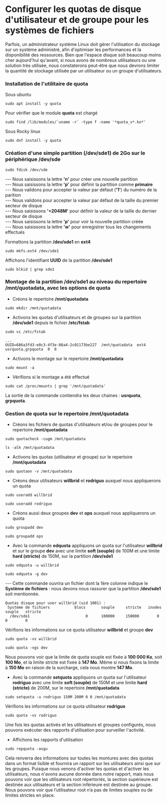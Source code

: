 # Configurer les quotas de disque d'utilisateur et de groupe pour les systèmes de fichiers

Parfois, un administrateur système Linux doit gérer l'utilisation du stockage sur un système administré, afin d'optimiser les performances et la disponibilité des ressources. Bien que l'espace disque soit beaucoup moins cher aujourd'hui qu'avant, si nous avons de nombreux utilisateurs ou une solution très utilisée, nous constaterons peut-être que nous devrons limiter la quantité de stockage utilisée par un utilisateur ou un groupe d'utilisateurs.

### Installation de l'utilitaire de quota

Sous ubuntu

```
sudo apt install -y quota
```

Pour vérifier que le module **quota** est chargé

```
sudo find /lib/modules/`uname -r` -type f -name '*quota_v*.ko*'
```

Sous Rocky linux

```
sudo dnf install -y quota
```

### Création d'une simple partition (/dev/sde1) de 2Go sur le périphérique /dev/sde

```
sudo fdisk /dev/sde
```

--- Nous saisissons la lettre **'n'** pour créer une nouvelle partition <br>
--- Nous saisissons la lettre **'p'** pour définir la partition comme **primaire** <br>
--- Nous validons pour accepter la valeur par défaut (**'1'**) du numéro de la parition <br>
--- Nous validons pour accepter la valeur par défaut de la taille du premier secteur de disque <br>
--- Nous saisissons **'+2048M'** pour définir la valeur de la taille du dernier secteur de disque <br>
--- Nous saisissons la lettre **'p'** pour voir la nouvelle partition créée <br>
--- Nous saisissons la lettre **'w'** pour enregistrer tous les changements effectués

Formattons la partition **/dev/sde1** en **ext4**

```
sudo mkfs.ext4 /dev/sde1
```

Affichons l'identifiant **UUID** de la partition **/dev/sde1**

```
sudo blkid | grep sde1
```

### Montage de la partition /dev/sde1 au niveau du repertoire /mnt/quotadata, avec les options de quota

- Créons le repertoire **/mnt/quotadata**

```
sudo mkdir /mnt/quotadata
```

- Activons les quotas d'utilisateurs et de groupes sur la partition **/dev/sde1** depuis le fichier **/etc/fstab**

```
sudo vi /etc/fstab
```

```
...
UUID=686a3fd3-e0c3-4f3e-86a4-2c01173be227  /mnt/quotadata  ext4  usrquota,grpquota  0  0
```

- Activons le montage sur le repertoire **/mnt/quotadata**

```
sudo mount -a
```

- Vérifions si le montage a été effectué

```
sudo cat /proc/mounts | grep '/mnt/quotadata'
```

La sortie de la commande contiendra les deux chaines : **usrquota**, **grpquota**.

### Gestion de quota sur le repertoire /mnt/quotadata

- Créons les fichiers de quotas d'utilisateurs et/ou de groupes pour le repertoire **/mnt/quotadata**

```
sudo quotacheck -cugm /mnt/quotadata
```

```
ls -alh /mnt/quotadata
```

- Activons les quotas (utilisateur et groupe) sur le repertoire **/mnt/quotadata**

```
sudo quotaon -v /mnt/quotadata
```

- Créons deux utilisateurs **willbrid** et **rodriguo** auxquel nous appliquerons un quota

```
sudo useradd willbrid
```

```
sudo useradd rodriguo
```

- Créons aussi deux groupes **dev** et **ops** auxquel nous appliquerons un quota

```
sudo groupadd dev
```

```
sudo groupadd ops
```

- Avec la commande **edquota** appliquons un quota sur l'utilisateur **willbrid** et sur le groupe **dev** avec une limite **soft (souple)** de 100M et une limite **hard (stricte)** de 150M, sur la partition **/dev/sde1**

```
sudo edquota -u willbrid
```

```
sudo edquota -g dev
```

--- Cette commande ouvrira un fichier dont la 1ère colonne indique le **Système de fichiers** : nous devons nous rassurer que la partition **/dev/sde1** soit mentionnée.

```
Quotas disque pour user willbrid (uid 1001) :
 Système de fichiers           blocs       souple     stricte   inodes    souple   stricte
  /dev/sde1                         0      100000     150000        0        0        0
```

Vérifions les informations sur ce quota utilisateur **willbrid** et groupe **dev**

```
sudo quota -vs willbrid
```

```
sudo quota -vgs dev
```

Nous pouvons voir que la limite de quota souple est fixée à **100 000 Ko**, soit **100 Mo**, et la limite stricte est fixée à **147 Mo**. Même si nous fixons la limite à **150 Mo** en raison de la surcharge, cela nous montre **147 Mo**.

- Avec la commande **setquota** appliquons un quota sur l'utilisateur **rodriguo** avec une limite **soft (souple)** de 150M et une limite **hard (stricte)** de 200M, sur le repertoire **/mnt/quotadata**

```
sudo setquota -u rodriguo 150M 200M 0 0 /mnt/quotadata
```

Vérifions les informations sur ce quota utilisateur **rodriguo**

```
sudo quota -vs rodriguo
```

Une fois les quotas activés et les utilisateurs et groupes configurés, nous pouvons exécuter des rapports d'utilisation pour surveiller l'activité.

- Affichons les rapports d'utilisation

```
sudo repquota -asgu
```

Cela renverra des informations sur toutes les montures avec des quotas dans un format lisible et fournira un rapport sur les utilisateurs ainsi que sur les groupes. Puisque nous venons d'activer les quotas et d'activer les utilisateurs, nous n'avons aucune donnée dans notre rapport, mais nous pouvons voir que les utilisateurs root répertoriés, la section supérieure est destinée aux utilisateurs et la section inférieure est destinée au groupe. Nous pouvons voir que l’utilisateur root n’a pas de limites souples ou de limites strictes en place.